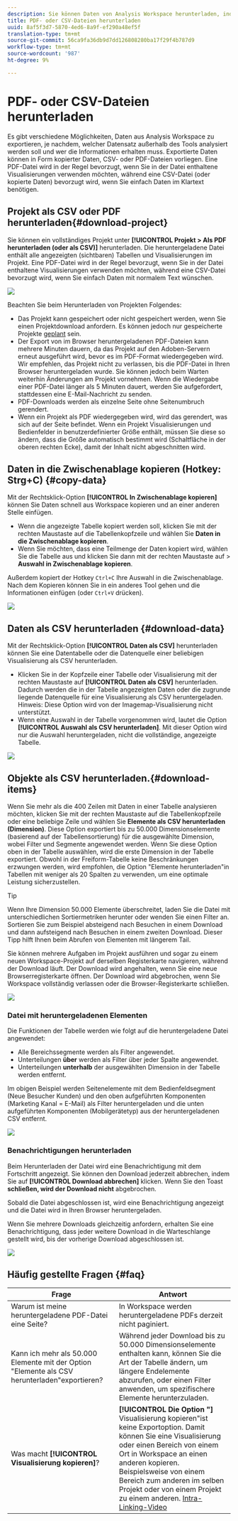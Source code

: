 ```yaml
---
description: Sie können Daten von Analysis Workspace herunterladen, indem Sie sie kopieren oder in PDF- und CSV-Formaten.
title: PDF- oder CSV-Dateien herunterladen
uuid: 8af5f3d7-5870-4ed6-8a9f-ef290a48ef5f
translation-type: tm+mt
source-git-commit: 56ca9fa36db9d7dd126808280ba17f29f4b787d9
workflow-type: tm+mt
source-wordcount: '987'
ht-degree: 9%

---
```



# PDF- oder CSV-Dateien herunterladen

Es gibt verschiedene Möglichkeiten, Daten aus Analysis Workspace zu exportieren, je nachdem, welcher Datensatz außerhalb des Tools analysiert werden soll und wer die Informationen erhalten muss. Exportierte Daten können in Form kopierter Daten, CSV- oder PDF-Dateien vorliegen. Eine PDF-Datei wird in der Regel bevorzugt, wenn Sie in der Datei enthaltene Visualisierungen verwenden möchten, während eine CSV-Datei (oder kopierte Daten) bevorzugt wird, wenn Sie einfach Daten im Klartext benötigen.

## Projekt als CSV oder PDF herunterladen{#download-project}

Sie können ein vollständiges Projekt unter **[!UICONTROL Projekt > Als PDF herunterladen (oder als CSV)]** herunterladen. Die heruntergeladene Datei enthält alle angezeigten (sichtbaren) Tabellen und Visualisierungen im Projekt. Eine PDF-Datei wird in der Regel bevorzugt, wenn Sie in der Datei enthaltene Visualisierungen verwenden möchten, während eine CSV-Datei bevorzugt wird, wenn Sie einfach Daten mit normalem Text wünschen.

![](assets/download-project.png)

Beachten Sie beim Herunterladen von Projekten Folgendes:

* Das Projekt kann gespeichert oder nicht gespeichert werden, wenn Sie einen Projektdownload anfordern. Es können jedoch nur gespeicherte Projekte [geplant](https://docs.adobe.com/content/help/de-DE/analytics/analyze/analysis-workspace/curate-share/t-schedule-report.html) sein.
* Der Export von im Browser heruntergeladenen PDF-Dateien kann mehrere Minuten dauern, da das Projekt auf den Adoben-Servern erneut ausgeführt wird, bevor es im PDF-Format wiedergegeben wird. Wir empfehlen, das Projekt nicht zu verlassen, bis die PDF-Datei in Ihren Browser heruntergeladen wurde. Sie können jedoch beim Warten weiterhin Änderungen am Projekt vornehmen. Wenn die Wiedergabe einer PDF-Datei länger als 5 Minuten dauert, werden Sie aufgefordert, stattdessen eine E-Mail-Nachricht zu senden.
* PDF-Downloads werden als einzelne Seite ohne Seitenumbruch gerendert.
* Wenn ein Projekt als PDF wiedergegeben wird, wird das gerendert, was sich auf der Seite befindet. Wenn ein Projekt Visualisierungen und Bedienfelder in benutzerdefinierter Größe enthält, müssen Sie diese so ändern, dass die Größe automatisch bestimmt wird (Schaltfläche in der oberen rechten Ecke), damit der Inhalt nicht abgeschnitten wird.

## Daten in die Zwischenablage kopieren (Hotkey: Strg+C) {#copy-data}

Mit der Rechtsklick-Option **[!UICONTROL In Zwischenablage kopieren]** können Sie Daten schnell aus Workspace kopieren und an einer anderen Stelle einfügen.

* Wenn die angezeigte Tabelle kopiert werden soll, klicken Sie mit der rechten Maustaste auf die Tabellenkopfzeile und wählen Sie **Daten in die Zwischenablage kopieren**.
* Wenn Sie möchten, dass eine Teilmenge der Daten kopiert wird, wählen Sie die Tabelle aus und klicken Sie dann mit der rechten Maustaste auf > **Auswahl in Zwischenablage kopieren**.

Außerdem kopiert der Hotkey `Ctrl+C` Ihre Auswahl in die Zwischenablage. Nach dem Kopieren können Sie in ein anderes Tool gehen und die Informationen einfügen (oder `Ctrl+V` drücken).

![](assets/copy-selection.png)

## Daten als CSV herunterladen {#download-data}

Mit der Rechtsklick-Option **[!UICONTROL Daten als CSV]** herunterladen können Sie eine Datentabelle oder die Datenquelle einer beliebigen Visualisierung als CSV herunterladen.

* Klicken Sie in der Kopfzeile einer Tabelle oder Visualisierung mit der rechten Maustaste auf **[!UICONTROL Daten als CSV]** herunterladen. Dadurch werden die in der Tabelle angezeigten Daten oder die zugrunde liegende Datenquelle für eine Visualisierung als CSV heruntergeladen. Hinweis: Diese Option wird von der Imagemap-Visualisierung nicht unterstützt.
* Wenn eine Auswahl in der Tabelle vorgenommen wird, lautet die Option **[!UICONTROL Auswahl als CSV herunterladen]**. Mit dieser Option wird nur die Auswahl heruntergeladen, nicht die vollständige, angezeigte Tabelle.

![](assets/download-data-viz.png)

## Objekte als CSV herunterladen.{#download-items}

Wenn Sie mehr als die 400 Zeilen mit Daten in einer Tabelle analysieren möchten, klicken Sie mit der rechten Maustaste auf die Tabellenkopfzeile oder eine beliebige Zeile und wählen Sie **Elemente als CSV herunterladen (Dimension)**. Diese Option exportiert bis zu 50.000 Dimensionselemente (basierend auf der Tabellensortierung) für die ausgewählte Dimension, wobei Filter und Segmente angewendet werden. Wenn Sie diese Option oben in der Tabelle auswählen, wird die erste Dimension in der Tabelle exportiert. Obwohl in der Freiform-Tabelle keine Beschränkungen erzwungen werden, wird empfohlen, die Option &quot;Elemente herunterladen&quot;in Tabellen mit weniger als 20 Spalten zu verwenden, um eine optimale Leistung sicherzustellen.

>[!TIP]
>
> Wenn Ihre Dimension 50.000 Elemente überschreitet, laden Sie die Datei mit unterschiedlichen Sortiermetriken herunter oder wenden Sie einen Filter an. Sortieren Sie zum Beispiel absteigend nach Besuchen in einem Download und dann aufsteigend nach Besuchen in einem zweiten Download. Dieser Tipp hilft Ihnen beim Abrufen von Elementen mit längerem Tail.

Sie können mehrere Aufgaben im Projekt ausführen und sogar zu einem neuen Workspace-Projekt auf derselben Registerkarte navigieren, während der Download läuft. Der Download wird angehalten, wenn Sie eine neue Browserregisterkarte öffnen. Der Download wird abgebrochen, wenn Sie Workspace vollständig verlassen oder die Browser-Registerkarte schließen.

![](assets/download-items.png)

### Datei mit heruntergeladenen Elementen

Die Funktionen der Tabelle werden wie folgt auf die heruntergeladene Datei angewendet:

* Alle Bereichssegmente werden als Filter angewendet.
* Unterteilungen **über** werden als Filter über jeder Spalte angewendet.
* Unterteilungen **unterhalb** der ausgewählten Dimension in der Tabelle werden entfernt.

Im obigen Beispiel werden Seitenelemente mit dem Bedienfeldsegment (Neue Besucher Kunden) und den oben aufgeführten Komponenten (Marketing Kanal = E-Mail) als Filter heruntergeladen und die unten aufgeführten Komponenten (Mobilgerätetyp) aus der heruntergeladenen CSV entfernt.

![](assets/downloaded-file.png)

### Benachrichtigungen herunterladen

Beim Herunterladen der Datei wird eine Benachrichtigung mit dem Fortschritt angezeigt. Sie können den Download jederzeit abbrechen, indem Sie auf **[!UICONTROL Download abbrechen]** klicken. Wenn Sie den Toast **schließen, wird der Download nicht** abgebrochen.

Sobald die Datei abgeschlossen ist, wird eine Benachrichtigung angezeigt und die Datei wird in Ihren Browser heruntergeladen.

Wenn Sie mehrere Downloads gleichzeitig anfordern, erhalten Sie eine Benachrichtigung, dass jeder weitere Download in die Warteschlange gestellt wird, bis der vorherige Download abgeschlossen ist.

![](assets/toast.png)

## Häufig gestellte Fragen {#faq}

| Frage | Antwort |
| --- | --- |
| Warum ist meine heruntergeladene PDF-Datei eine Seite? | In Workspace werden heruntergeladene PDFs derzeit nicht paginiert. |
| Kann ich mehr als 50.000 Elemente mit der Option &quot;Elemente als CSV herunterladen&quot;exportieren? | Während jeder Download bis zu 50.000 Dimensionselemente enthalten kann, können Sie die Art der Tabelle ändern, um längere Endelemente abzurufen, oder einen Filter anwenden, um spezifischere Elemente herunterzuladen. |
| Was macht **[!UICONTROL Visualisierung kopieren]**? | **[!UICONTROL Die Option &quot;]** Visualisierung kopieren&quot;ist keine Exportoption. Damit können Sie eine Visualisierung oder einen Bereich von einem Ort in Workspace an einen anderen kopieren. Beispielsweise von einem Bereich zum anderen im selben Projekt oder von einem Projekt zu einem anderen. [Intra-Linking-Video](https://docs.adobe.com/content/help/de-DE/analytics-learn/tutorials/analysis-workspace/visualizations/intra-linking-in-analysis-workspace.html) |

